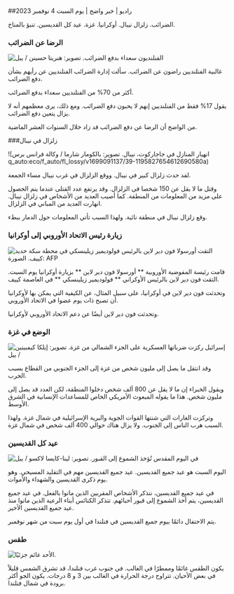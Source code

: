 ##راديو \| خبر واضح \| يوم السبت 4 نوفمبر 2023

الضرائب. زلزال نيبال. أوكرانيا. غزة. عيد كل القديسين. تنبؤ بالمناخ.

### الرضا عن الضرائب

![الفنلنديون سعداء بدفع الضرائب. تصوير: هنريتا حسينن / ييل](https://images.cdn.yle.fi/image/upload/c_crop,h_3061,w_5443,x_0,y_226/ar_1.7777777777777777,c_fill,g_faces,h_675,w_1200/dpr_1.0/q_auto:eco/f_auto/fl_lossy/v1692510416/39-115736664dc9b0569c81)

غالبية الفنلنديين راضون عن الضرائب. سألت إدارة الضرائب الفنلنديين عن رأيهم بشأن دفع الضرائب.

أكثر من 70% من الفنلنديين سعداء بدفع الضرائب.

يقول 17% فقط من الفنلنديين إنهم لا يحبون دفع الضرائب. ومع ذلك، يرى معظمهم أنه لا يزال يتعين دفع الضرائب.

من الواضح أن الرضا عن دفع الضرائب قد زاد خلال السنوات العشر الماضية.

###زلزال في نيبال

![انهيار المنازل في جاجاركوت، نيبال. تصوير: بالكومار شارما / وكالة فرانس برس q_auto:eco/f_auto/fl_lossy/v1699091137/39-1195827654612690580a)

لقد حدث زلزال كبير في نيبال. ووقع الزلزال في غرب نيبال مساء الجمعة.

وقتل ما لا يقل عن 150 شخصا في الزلزال. وقد يرتفع عدد القتلى عندما يتم الحصول على مزيد من المعلومات من المنطقة. كما أصيب العديد من الأشخاص في زلزال نيبال. انهارت العديد من المباني في الزلزال.

وقع زلزال نيبال في منطقة نائية. ولهذا السبب تأتي المعلومات حول الدمار ببطء.

### زيارة رئيس الاتحاد الأوروبي إلى أوكرانيا

![التقت أورسولا فون دير لاين بالرئيس فولوديمير زيلينسكي في محطة سكة حديد كييف. الصورة: AFP](https://images.cdn.yle.fi/image/upload/c_crop,h_1687,w_3000,x_0,y_305/ar_1.7777777777777777,c_fill,g_faces,h_675,w_1200/dpr_1.0/q_auto:eco/f_auto/fl_lossy/v1699098434/39-119583265462e51258c1)

قامت رئيسة المفوضية الأوروبية ** أورسولا فون دير لاين ** بزيارة أوكرانيا يوم السبت. التقت فون دير لاين بالرئيس الأوكراني ** فولوديمير زيلينسكي ** في العاصمة كييف.

وتحدثت فون دير لاين في أوكرانيا، على سبيل المثال، عن الكيفية التي يمكن بها لأوكرانيا أن تصبح ذات يوم عضوا في الاتحاد الأوروبي.

وتحدثت فون دير لاين أيضًا عن دعم الاتحاد الأوروبي لأوكرانيا.

### الوضع في غزة

![إسرائيل ركزت ضرباتها العسكرية على الجزء الشمالي من غزة. تصوير: إيلكا كيمبينين / ييل](https://images.cdn.yle.fi/image/upload/c_crop,h_1121,w_1994,x_5,y_0/ar_1.7777777777777777,c_fill,g_faces,h_675,w_1200/dpr_1.0/q_auto:eco/f_auto/fl_lossy/v1699023208/39-1195711654506b2bc2d4)

وقد انتقل ما يصل إلى مليون شخص من غزة إلى الجزء الجنوبي من القطاع بسبب الحرب.

ويقول الخبراء إن ما لا يقل عن 800 ألف شخص دخلوا المنطقة، لكن العدد قد يصل إلى مليون شخص. هذا ما يقوله المبعوث الأمريكي الخاص للمساعدات الإنسانية في الشرق الأوسط.

وتركزت الغارات التي شنتها القوات الجوية والبرية الإسرائيلية في شمال غزة. ولهذا السبب هرب الناس إلى الجنوب. ولا يزال هناك حوالي 400 ألف شخص في شمال غزة.

### عيد كل القديسين

![في اليوم المقدس تُؤخذ الشموع إلى القبور. تصوير: لينا-كايسا لاكسو / ييل](https://images.cdn.yle.fi/image/upload/c_crop,h_2268,w_4032,x_0,y_435/ar_1.7777777777777777,c_fill,g_faces,h_675,w_1200/dpr_1.0/q_auto:eco/f_auto/fl_lossy/v1699101771/39-119586665463c1d71d1c)

اليوم السبت هو عيد جميع القديسين. عيد جميع القديسين مهم في التقليد المسيحي. وهو يوم ذكرى القديسين والشهداء والأموات.

في عيد جميع القديسين، نتذكر الأشخاص المقربين الذين ماتوا بالفعل. في عيد جميع القديسين، يتم أخذ الشموع إلى قبور أحبائهم. تتذكر الكنائس أبناء الرعية الذين ماتوا منذ عيد جميع القديسين الأخير.

يتم الاحتفال دائمًا بيوم جميع القديسين في فنلندا في أول يوم سبت من شهر نوفمبر.

### طقس

![الأحد غائم جزئيًا.](https://images.cdn.yle.fi/image/upload/c_crop,h_1080,w_1919,x_0,y_0/ar_1.7777777777777777,c_fill,g_faces,h_675,w_1200/dpr_1.0/q_auto:eco/f_auto/fl_lossy/v1699111715/39-1195891654662ff4432c)

يكون الطقس غائمًا وممطرًا في الغالب. في جنوب غرب فنلندا، قد تشرق الشمس قليلاً في بعض الأحيان. تتراوح درجة الحرارة في الغالب بين 3 و 8 درجات. يكون الجو أكثر برودة في شمال فنلندا.